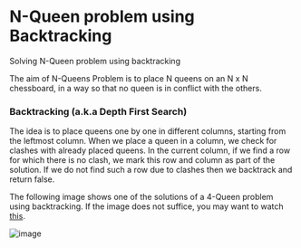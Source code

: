 # N-Queen problem using Backtracking
Solving N-Queen problem using backtracking

The aim of N-Queens Problem is to place N queens on an N x N chessboard, in a way so that no queen is in conflict with the others.

### Backtracking (a.k.a Depth First Search)
The idea is to place queens one by one in different columns, starting from the leftmost column. When we place a queen in a column, we check for clashes with already placed queens. In the current column, if we find a row for which there is no clash, we mark this row and column as part of the solution. If we do not find such a row due to clashes then we backtrack and return false.

The following image shows one of the solutions of a 4-Queen problem using backtracking. If the image does not suffice, you may want to watch [this](https://www.youtube.com/watch?v=0DeznFqrgAI).

![image](https://github.com/waqqasiq/N-Queen-problem-using-backtracking/blob/master/backtracking.png)
